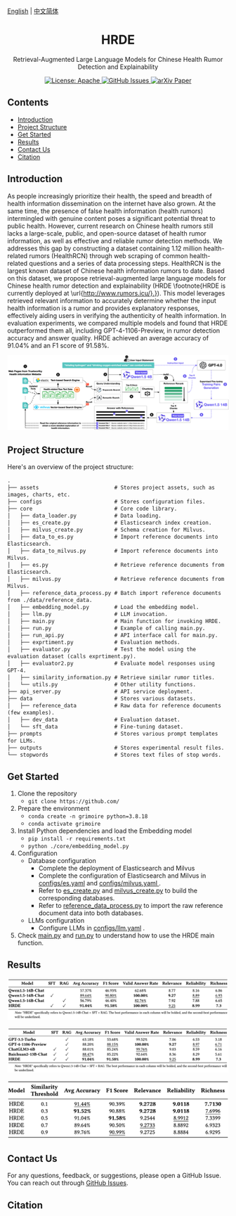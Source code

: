 [English](./README.md) | [中文简体](./README.zh_CN.md)

<h1 align="center">
    HRDE
</h1>
<p align="center">Retrieval-Augmented Large Language Models for Chinese Health Rumor Detection and Explainability
<p align="center">
<a href="https://opensource.org/license/apache-2-0/">
    <img alt="License: Apache" src="https://img.shields.io/badge/License-Apache2.0-green.svg">
</a>
<a href="https://github.com/hush-cd/HRDE/issues">
    <img alt="GitHub Issues" src="https://img.shields.io/github/issues/hush-cd/HRDE?color=red">
</a>
<a href="">
    <img alt="arXiv Paper" src="https://img.shields.io/badge/Paper-arXiv-blue.svg">
</a></p>



## Contents
- [Introduction](#introduction)
- [Project Structure](#project-structure)
- [Get Started](#get-started)
- [Results](#results)
- [Contact Us](#contact-us)
- [Citation](#citation)

## Introduction

As people increasingly prioritize their health, the speed and breadth of health information dissemination on the internet have also grown. At the same time, the presence of false health information (health rumors) intermingled with genuine content poses a significant potential threat to public health. However, current research on Chinese health rumors still lacks a large-scale, public, and open-source dataset of health rumor information, as well as effective and reliable rumor detection methods. We addresses this gap by constructing a dataset containing 1.12 million health-related rumors (HealthRCN) through web scraping of common health-related questions and a series of data processing steps. HealthRCN is the largest known dataset of Chinese health information rumors to date. Based on this dataset, we propose retrieval-augmented large language models for Chinese health rumor detection and explainability (HRDE \footnote{HRDE is currently deployed at \url{http://www.rumors.icu/}.}). This model leverages retrieved relevant information to accurately determine whether the input health information is a rumor and provides explanatory responses, effectively aiding users in verifying the authenticity of health information. In evaluation experiments, we compared multiple models and found that HRDE outperformed them all, including GPT-4-1106-Preview, in rumor detection accuracy and answer quality. HRDE achieved an average accuracy of 91.04\% and an F1 score of 91.58\%. 
<p align="center"><img src="./assets/hrde.jpg" alt=""></p>

## Project Structure
Here's an overview of the project structure:
```
.
├── assets                        # Stores project assets, such as images, charts, etc.
├── configs                       # Stores configuration files.
├── core                          # Core code library.
│   ├── data_loader.py            # Data loading.
│   ├── es_create.py              # Elasticsearch index creation.
│   ├── milvus_create.py          # Schema creation for Milvus.
│   ├── data_to_es.py             # Import reference documents into Elasticsearch.
│   ├── data_to_milvus.py         # Import reference documents into Milvus.
│   ├── es.py                     # Retrieve reference documents from Elasticsearch.
│   ├── milvus.py                 # Retrieve reference documents from Milvus.
│   ├── reference_data_process.py # Batch import reference documents from ./data/reference_data.
│   ├── embedding_model.py        # Load the embedding model.
│   ├── llm.py                    # LLM invocation.
│   ├── main.py                   # Main function for invoking HRDE.
│   ├── run.py                    # Example of calling main.py.
│   ├── run_api.py                # API interface call for main.py.
│   ├── exprtiment.py             # Evaluation methods.
│   ├── evaluator.py              # Test the model using the evaluation dataset (calls exprtiment.py).
│   ├── evaluator2.py             # Evaluate model responses using GPT-4.
│   ├── similarity_information.py # Retrieve similar rumor titles.
│   └── utils.py                  # Other utility functions.
├── api_server.py                 # API service deployment.
├── data                          # Stores various datasets.
│   ├── reference_data            # Raw data for reference documents (few examples).
│   ├── dev_data                  # Evaluation dataset.
│   └── sft_data                  # Fine-tuning dataset.
├── prompts                       # Stores various prompt templates for LLMs.
├── outputs                       # Stores experimental result files.
└── stopwords                     # Stores text files of stop words.
```

## Get Started
1. Clone the repository
   * `git clone https://github.com/`
2. Prepare the environment
   * `conda create -n grimoire python=3.8.18`
   * `conda activate grimoire`
3. Install Python dependencies and load the Embedding model
   * `pip install -r requirements.txt`
   * `python ./core/embedding_model.py    `
4. Configuration
   * Database configuration
     * Complete the deployment of Elasticsearch and Milvus
     * Complete the configuration of Elasticsearch and Milvus in [configs/es.yaml](configs/es.yaml)  and [configs/milvus.yaml ](configs/milvus.yaml) .
     * Refer to [es_create.py](core/es_create.py) and [milvus_create.py](core/milvus_create.py) to build the corresponding databases.
     * Refer to [reference_data_process.py](core/reference_data_process.py) to import the raw reference document data into both databases.
   * LLMs configuration
     * Configure LLMs in [configs/llm.yaml](configs/llm.yaml) .
5. Check [main.py](main.py) and [run.py](run.py) to understand how to use the HRDE main function.

## Results
<p align="center"><img src="./assets/result1.png" alt=""></p>
<p align="center"><img src="./assets/result2.png" alt=""></p>

<p align="center"><img src="./assets/result3.png" alt=""></p>


## Contact Us

For any questions, feedback, or suggestions, please open a GitHub Issue. You can reach out through [GitHub Issues](https://github.com/hush-cd/HRDE/issues).

## Citation
```

```